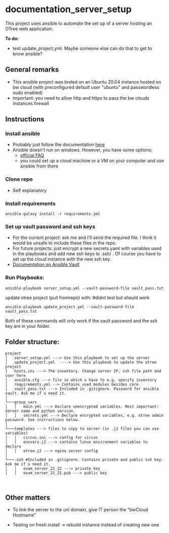 # documentation_server_setup

This project uses ansible to automate the set up of a server hosting an OTree web application. 

**To do:**
- test update_project.yml. Maybe someone else can do that to get to know ansible?

## General remarks

- This ansible project was tested on an Ubuntu 20.04 instance hosted on bw cloud (with preconfigured default user "ubuntu" and passwordless
sudo enabled) 
- important: you need to allow http and https to pass the bw clouds instances firewall 

## Instructions

### Install ansible

- Probably just follow the documentation [here](https://docs.ansible.com/ansible/latest/installation_guide/intro_installation.html#installing-ansible-on-windows) 
- Ansible doesn't run on windows. However, you have some options:
  - [official FAQ](https://docs.ansible.com/ansible/latest/user_guide/windows_faq.html#windows-faq-ansible)
  - you could set up a cloud machine or a VM on your computer and use ansible from there 

### Clone repo
- Self explanatory

### Install requirements

`ansible-galaxy install -r requirements.yml`

### Set up vault password and ssh keys
- For the current project: ask me and I'll send the required file. I think it would be unsafe to include these files
in the repo. 
- For future projects: just encrypt a new secrets.yaml with variables used in the playbooks and add new ssh keys to .ssh/ . 
Of course you have to set up the cloud instance with the new ssh key.
- [Documentation on Ansible Vault](https://www.redhat.com/sysadmin/introduction-ansible-vault)

### Run Playbooks:

`ansible-playbook server_setup.yml --vault-password-file vault_pass.txt`

update otree project (pull fromrepo) with: #didnt test but should work 

`ansible-playbook update_project.yml --vault-password-file vault_pass.txt` 

Both of these commands will only work if the vault password and the ssh key are in your folder.

## Folder structure:
```
project
│   server_setup.yml ---> Use this playbook to set up the server
│   update_project.yml  ----> Use this playbook to update the otree project
│   hosts.ini ---> The inventory. Change server IP, ssh file path and user here
│   ansible.cfg ---> file in which u have to e.g. specify inventory
│   requirements.yml --> Contains used modules besides core
│   vault_pass.txt ---> Included in .gitignore. Password for ansible vault. Ask me if u need it.
│
└───group_vars
│   │   main.yml ---> Declare unencrypted variables. Most important: Server name and python version.
│   │   secrets.yml ---> Declare encrypted variables, e.g. otree admin password. See instructions below.
│   
└───templates ---> files to copy to server (in .j2 files you can use variables)
│   │   circus.ini ---> config for circus
│   │   envvars.j2 ---> contains linux environment variables to declare
│   │   otree.j2 ---> nginx server config 
│
└───.ssh #Included in .gitignore. Contains private and public ssh key. Ask me if u need it.
│   │   exam_server_21_22 ---> private key
│   │   exam_server_21_22.pub ---> public key

    
```
## Other matters

- To link the server to the uni domain, give IT person the "bwCloud Hostname"

- Testing on fresh install -> rebuild instance instead of creating new one





